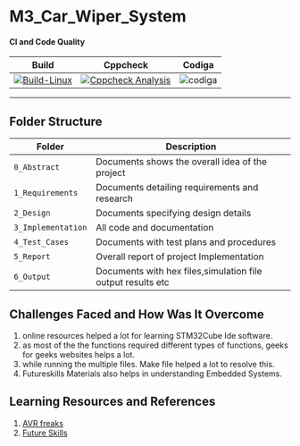 # M3_Car_Wiper_System

#### CI and Code Quality

|Build|Cppcheck|Codiga|
|:--:|:--:|:--:|
|[![Build-Linux](https://github.com/Suneesh-S/M3_Car_Wiper_System/actions/workflows/build_C.yml/badge.svg)](https://github.com/Suneesh-S/M3_Car_Wiper_System/actions/workflows/build_C.yml)|[![Cppcheck Analysis](https://github.com/Suneesh-S/M3_Car_Wiper_System/actions/workflows/c-cpp.yml/badge.svg)](https://github.com/Suneesh-S/M3_Car_Wiper_System/actions/workflows/c-cpp.yml)|![codiga](https://api.codiga.io/project/33432/status/svg)|

----
## Folder Structure
Folder             | Description
-------------------| -----------------------------------------
`0_Abstract`       | Documents shows the overall idea of the project
`1_Requirements`   | Documents detailing requirements and research
`2_Design`         | Documents specifying design details
`3_Implementation` | All code and documentation
`4_Test_Cases`     | Documents with test plans and procedures
`5_Report`     | Overall report of project Implementation
`6_Output`     | Documents with hex files,simulation file output results etc


## Challenges Faced and How Was It Overcome

1. online resources helped a lot for learning STM32Cube Ide software. 
2. as most of the the functions required different types of functions, geeks for geeks websites helps a lot.
3. while running the multiple files. Make file helped a lot to resolve this.
4. Futureskills Materials also helps in understanding Embedded Systems.

## Learning Resources and References
1. [AVR freaks](https://www.avrfreaks.net/)
2. [Future Skills](https://futureskillsnasscom.edcast.com/channel/stepin-fy22-23-emb-track)
